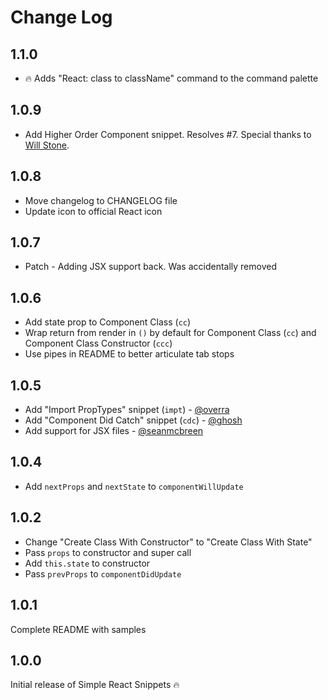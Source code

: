 # Change Log

## 1.1.0

* 🔥 Adds "React: class to className" command to the command palette

## 1.0.9

* Add Higher Order Component snippet. Resolves #7. Special thanks to
  [Will Stone](https://github.com/will-stone).

## 1.0.8

* Move changelog to CHANGELOG file
* Update icon to official React icon

## 1.0.7

* Patch - Adding JSX support back. Was accidentally removed

## 1.0.6

* Add state prop to Component Class (`cc`)
* Wrap return from render in `()` by default for Component Class (`cc`) and
  Component Class Constructor (`ccc`)
* Use pipes in README to better articulate tab stops

## 1.0.5

* Add "Import PropTypes" snippet (`impt`) - [@overra](https://github.com/overra)
* Add "Component Did Catch" snippet (`cdc`) - [@ghosh](https://github.com/ghosh)
* Add support for JSX files - [@seanmcbreen](https://github.com/seanmcbreen)

## 1.0.4

* Add `nextProps` and `nextState` to `componentWillUpdate`

## 1.0.2

* Change "Create Class With Constructor" to "Create Class With State"
* Pass `props` to constructor and super call
* Add `this.state` to constructor
* Pass `prevProps` to `componentDidUpdate`

## 1.0.1

Complete README with samples

## 1.0.0

Initial release of Simple React Snippets 🔥

